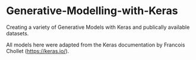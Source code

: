 # Generative-Modelling-with-Keras
Creating a variety of Generative Models with Keras and publically available datasets.

All models here were adapted from the Keras documentation by Francois Chollet (https://keras.io/). 
